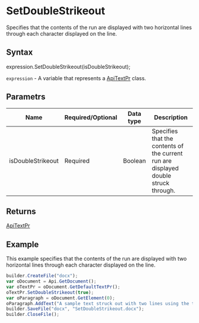 # SetDoubleStrikeout

Specifies that the contents of the run are displayed with two horizontal lines through each character displayed on the line.

## Syntax

expression.SetDoubleStrikeout(isDoubleStrikeout);

`expression` - A variable that represents a [ApiTextPr](../ApiTextPr.md) class.

## Parametrs

| **Name** | **Required/Optional** | **Data type** | **Description** |
| ------------- | ------------- | ------------- | ------------- |
| isDoubleStrikeout | Required | Boolean | Specifies that the contents of the current run are displayed double struck through. |

## Returns

[ApiTextPr](../ApiTextPr.md)

## Example

This example specifies that the contents of the run are displayed with two horizontal lines through each character displayed on the line.

```javascript
builder.CreateFile("docx");
var oDocument = Api.GetDocument();
var oTextPr = oDocument.GetDefaultTextPr();
oTextPr.SetDoubleStrikeout(true);
var oParagraph = oDocument.GetElement(0);
oParagraph.AddText("A sample text struck out with two lines using the text properties.");
builder.SaveFile("docx", "SetDoubleStrikeout.docx");
builder.CloseFile();
```